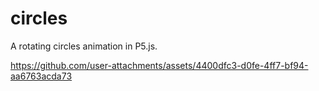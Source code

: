 # circles

A rotating circles animation in P5.js.

https://github.com/user-attachments/assets/4400dfc3-d0fe-4ff7-bf94-aa6763acda73

